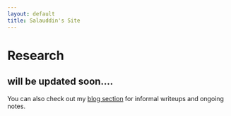 ```yaml
---
layout: default
title: Salauddin's Site
---
```

# Research

will be updated soon....
---

You can also check out my [blog section](./blog.html) for informal writeups and ongoing notes.

